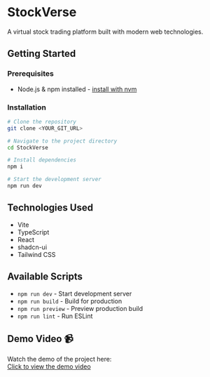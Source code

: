 # StockVerse

A virtual stock trading platform built with modern web technologies.

## Getting Started

### Prerequisites

- Node.js & npm installed - [install with nvm](https://github.com/nvm-sh/nvm#installing-and-updating)

### Installation

```sh
# Clone the repository
git clone <YOUR_GIT_URL>

# Navigate to the project directory
cd StockVerse

# Install dependencies
npm i

# Start the development server
npm run dev
```

## Technologies Used

- Vite
- TypeScript
- React
- shadcn-ui
- Tailwind CSS

## Available Scripts

- `npm run dev` - Start development server
- `npm run build` - Build for production
- `npm run preview` - Preview production build
- `npm run lint` - Run ESLint

## Demo Video 📹

Watch the demo of the project here:  
[Click to view the demo video](https://drive.google.com/file/d/1Oq2H09tD8JKShFTWtFyyP85uATvgKiis/view?usp=sharing)
